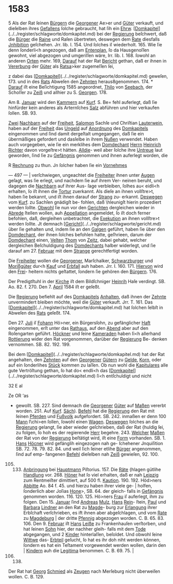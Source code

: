 # 1583

5 Als der Rat ſeinen [Bürgern](../../register/worte/bürgern.md) die [Georgener](../../register/worte/georgener.md) Ae>er
und [Güter](../../register/worte/güter.md) verkauft, und dieſelben ihres [Gefallens](../../register/worte/gefallens.md) ſolche
gebraucht, hat ſih ein [Ehrw](../../register/worte/ehrw.md). [[Domkapitel](../../register/worte/domkapitel.md)](../../register/schlagworte/domkapitel.md) bei der [Regierung](../../register/worte/regierung.md)
beſchwert, daß die [Bürger](../../register/worte/bürger.md) die [Raine](../../register/worte/raine.md) und Raſen übertreten,
deswegen dem [Rate](../../register/worte/rate.md) diesfalls [Jnhibition](../../register/worte/jnhibition.md) geſchehen. Jrr.
lib. I. 154. Und ſolches iſ wiederholt. 165. Wie ſie
denn ſonderli<h angezogen, daß am [Entenplan](../../register/worte/entenplan.md), ſo da
Hausgenoſſen gewohnt, viel abgezogen und umgeriſſen
wäre, Irr. lib. I. 168. ſowohl an anderen [Orten](../../register/worte/orten.md) mehr.
169, [Darauf](../../register/worte/darauf.md) hat der Rat [Bericht](../../register/worte/bericht.md) gethan, daß er ihnen
in [Vererbung](../../register/orte/vererbung.md) der [Güter](../../register/worte/güter.md) als [Ratsa](../../register/worte/ratsa.md)>ker zugemeſſen ſei,

z dabei das [[Domkapitel](../../register/worte/domkapitel.md)](../../register/schlagworte/domkapitel.md) geweſen, 173. und in des [Rats](../../register/worte/rats.md)
Abweſen den [Zehnten](../../register/worte/zehnten.md) heraus8genommen. 174. * [Darauf](../../register/worte/darauf.md)
iſt eine Beſichtigung 1585 angeordnet, [Thilo](../../register/worte/thilo.md) von [Seebach](../../register/orte/seebach.md),
der Schoſſer zu [Zeiß](../../register/orte/zeiß.md) und allhier zu S. [Georgen](../../register/worte/georgen.md). 178.

Am 8. [Januar](../../register/worte/januar.md) wird den [Kammern](../../register/worte/kammern.md) auf [Kurf](../../register/worte/kurf.md). S. Be=
fehl auferlegt, daß ſie hinfürder kein anderes als Arternſches
[Salz](../../register/worte/salz.md) abführen und hier verkaufen ſollen. SB. 93.

[Zwei](../../register/worte/zwei.md) [Nachbarn](../../register/worte/nachbarn.md) auf der [Freiheit](../../register/worte/freiheit.md), [Salomon](../../register/worte/salomon.md) Sachſe und
Chriſtian [Lauterwein](../../register/worte/lauterwein.md), haben auf der [Freiheit](../../register/worte/freiheit.md) das [Ungeld](../../register/worte/ungeld.md)
auf [Anordnung](../../register/worte/anordnung.md) des [Domkapitels](../../register/worte/domkapitels.md) eingenommen und ſind
damit dergeſtalt umgegangen, daß ſie ein übermäßiges
gefordert und dasſelbe in ihrem [Nußen](../../register/worte/nußen.md) verwendet. Haben
auch vorgegeben, wie ſie ein merklihes dem [Domdechant](../../register/worte/domdechant.md)
[Herrn](../../register/worte/herrn.md) [Heinrich](../../register/worte/heinrich.md) [Richter](../../register/worte/richter.md) davon vorgeſtre>t hätten. [Alldie](../../register/worte/alldie.md)-
weil aber ſolche ihre [Untreue](../../register/worte/untreue.md) laut geworden, ſind ſie zu
[Gefängnis](../../register/orte/gefängnis.md) genommen und ihnen auferlegt worden, die

R [Rechnung](../../register/worte/rechnung.md) zu thun. Jn ſolcher haben ſie ein [Vornehmes](../../register/worte/vornehmes.md)


— 497 — |
verſchwiegen, ungeachtet die [Freiheiter](../../register/worte/freiheiter.md) ihnen unter [Augen](../../register/worte/augen.md)
geſagt, was ſie erlegt, und nachdem ſie auf ihrem Ver-
neinen beruht, und dagegen die [Nachbarn](../../register/worte/nachbarn.md) auf ihrer Aus-
ſage verbleiben, ſolhes au< eidli<h erhalten, ſo iſt ihnen
die [Tortur](../../register/worte/tortur.md) zuerkannt. Als dieſe an ihnen vollſtre>t,
haben ſie bekannt, und iſt ihnen darauf der [Strang](../../register/worte/strang.md) zu-
erkannt. [Deswegen](../../register/worte/deswegen.md) vom [Kurf](../../register/worte/kurf.md). zu Sachſen gnädigſt be-
fohlen, daß \hleunigſt hierin prozediert werden ſollte.
[Obwohl](../../register/worte/obwohl.md) ſie nun vor den [Gerichten](../../register/worte/gerichten.md) dergleichen wieder in
[Abrede](../../register/orte/abrede.md) ſtellen wollen, auh [Appellation](../../register/worte/appellation.md) angemeldet, ſo iſt
doch ferner befohlen, daß, dergleihen unbetrachtet, die
[Exekution](../../register/worte/exekution.md) an ihnen vollſtre>t werden ſollte. Jt demnach
[[Gericht](../../register/worte/gericht.md)](../../register/schlagworte/gericht.md) über ſie gehalten und, indem ſie an den [Galgen](../../register/worte/galgen.md)
geführt, haben ſie über den [Domdechant](../../register/worte/domdechant.md), der ihnen ſolches
befohlen hatte, geſhrieen, darum der [Domdechant](../../register/worte/domdechant.md) einen,
[Velten](../../register/worte/velten.md) [Thom](../../register/worte/thom.md) von [Zeitz](../../register/orte/zeitz.md), dabei gehabt, welcher dergleichen
Beſchuldigung des [Domdechants](../../register/worte/domdechants.md) halber widerlegt, und ſie
darauf am 27. [Februar](../../register/worte/februar.md) mit dem [Strange](../../register/worte/strange.md) gerechtfertigt
worden.

Die [Freiheiter](../../register/worte/freiheiter.md) wollen die [Georgener](../../register/worte/georgener.md), Marſchalker,
[Schwarzburger](../../register/worte/schwarzburger.md) und [Morißgüter](../../register/worte/morißgüter.md) dur<h [Kauf](../../register/worte/kauf.md) und [Erbfall](../../register/worte/erbfall.md)
auh haben. Jrr. I. 160. 171. [Hiervon](../../register/worte/hiervon.md) wird den [Frei](../../register/worte/frei.md)-
heitern nichts geſtattet, ſondern ſie gehören den [Bürgern](../../register/worte/bürgern.md). 176.

Der Predigtſtuhl in der [Kirche](../../register/worte/kirche.md) iſt dem Bildſchniger
[Heinrih](../../register/worte/heinrih.md) Haſe verdingt. SB. Ao. 82. f. 270. Den
7. [April](../../register/worte/april.md) 1584 iſt er geſeßt.

Die [Regierung](../../register/worte/regierung.md) befiehlt auf des [Domkapitels](../../register/worte/domkapitels.md) [Anhalten](../../register/worte/anhalten.md),
daß ihnen der [Zehnte](../../register/worte/zehnte.md) unvermindert bleiben möchte, weil
die [Güter](../../register/worte/güter.md) verkauft. Jrr. T. 161. Das [[Domkapitel](../../register/worte/domkapitel.md)](../../register/schlagworte/domkapitel.md) hat
ſolchen ſelbſt in Abweſen des [Rats](../../register/worte/rats.md) geſeßt. 174.

Den 27. [Juli](../../register/worte/juli.md) iſ [Fohann](../../register/worte/fohann.md) Hö>ner, ein Bürgersſohn,
zu gefänglicher [Haft](../../register/worte/haft.md) eingenommen, erſt unter das [Rathaus](../../register/worte/rathaus.md),
auf den [Abend](../../register/worte/abend.md) aber auf den Roſengarten geführt. [Höckner](../../register/worte/höckner.md)
und ſeine [Kameraden](../../register/worte/kameraden.md) haben ſi<h allerhand [Rottierung](../../register/worte/rottierung.md)
wider den Rat vorgenommen, darüber der [Regierung](../../register/worte/regierung.md) Be-
denken vernommen. SB. 82. 192. 199.

Bei dem [[Domkapitel](../../register/worte/domkapitel.md)](../../register/schlagworte/domkapitel.md) hat der Rat angehalten, den
[Zehnten](../../register/worte/zehnten.md) auf den [Georgener](../../register/worte/georgener.md) [Gütern](../../register/worte/gütern.md) zu [Gelde](../../register/orte/gelde.md), [Korn](../../register/worte/korn.md), oder
auf ein ſonderlihes [Stück](../../register/worte/stück.md) kommen zu laſſen. Ob nun
wohl die [Kapitulares](../../register/worte/kapitulares.md) alle gute Vertröſtung gethan, ſo hat
do< endli<h das [[Domkapitel](../../register/worte/domkapitel.md)](../../register/schlagworte/domkapitel.md) ſi<h entſchuldigt und nicht

32 E al


Ze OR ‘as
- gewollt. SB. 227. Sind demnach die [Georgener](../../register/worte/georgener.md) [Güter](../../register/worte/güter.md)
auf [Maßen](../../register/worte/maßen.md) vererbt worden. 251.
Auf [Kurf](../../register/worte/kurf.md). [Säch](../../register/worte/säch.md)). [Befehl](../../register/worte/befehl.md) hat die [Regierung](../../register/worte/regierung.md) den Rat
mit ſeinen [Pferden](../../register/worte/pferden.md) und [Fußvolk](../../register/worte/fußvolk.md) aufgefordert. SB. 242.
inmaßen er denn 100 [Mann](../../register/worte/mann.md) ſ\chi>en ſollen, ſowohl einen
[Wagen](../../register/worte/wagen.md). [Deswegen](../../register/worte/deswegen.md) ſolches an die [Regierung](../../register/worte/regierung.md) gelangt, ſie
aber wieder geſchrieben, daß der Rat \{huldig ſei, zu
folgen, ſo hoh es der regierende [Herr](../../register/worte/herr.md) begehre. 243.
[Welcher](../../register/worte/welcher.md) [Maßen](../../register/worte/maßen.md) der Rat von der [Regierung](../../register/worte/regierung.md) beſtätigt
wird, iſt eine [Form](../../register/worte/form.md) vorhanden. SB. 1.
[Hans](../../register/worte/hans.md) [Höcner](../../register/worte/höcner.md) wird gefänglih eingezogen nah ge-
ſchehener Jnquiſition SB. 72. 78. 79. 82. 84. und weil
ſich ſeiner etlihe [Bürger](../../register/worte/bürger.md) angenommen, ſind auf emp-
fangenen [Befehl](../../register/worte/befehl.md) dieſelben nah [Zeiß](../../register/orte/zeiß.md) gewieſen, 92. 100.
105. 133. [Anbringung](../../register/worte/anbringung.md) bei [Hauptmann](../../register/orte/hauptmann.md) Piſtorius. 157.
Die [Räte](../../register/worte/räte.md) \{hlagen gütlihe [Handlung](../../register/worte/handlung.md) vor. 268. [Höner](../../register/worte/höner.md)
hat ſo viel erhalten, daß er nah [Leipzig](../../register/worte/leipzig.md) zum Rentmeiſter
dimittiert, auf 500 fl. [Kaution](../../register/worte/kaution.md). 190. 192. Höd>ners
[Abbitte](../../register/worte/abbitte.md) Ao. 84 f. 45. und hierzu haben ihrer viele ge- |
holfen, ſonderlich aber Joſias [Hone](../../register/worte/hone.md)>, SB. 64. der gleich-
falls in [Gefängnis](../../register/orte/gefängnis.md) genommen worden. 116. 120. 125.
Hö>ners [Frau](../../register/worte/frau.md) iſ auferlegt, ihm zu folgen.
Den 15. [Januar](../../register/worte/januar.md) ſind [Andreas](../../register/worte/andreas.md) [Mulz](../../register/worte/mulz.md), [Hans](../../register/worte/hans.md) [Rein](../../register/worte/rein.md)-
ſtein, [Paul](../../register/worte/paul.md) und [Barbara](../../register/worte/barbara.md) [Lindner](../../register/worte/lindner.md) an den Rat zu [Magde](../../register/worte/magde.md)-
burg zur [Erlangung](../../register/worte/erlangung.md) ihrer Erbſchaft verſchrieben, es ift
ihnen aber abgeſchlagen, und vom [Rate](../../register/worte/rate.md) zu [Magdeburg](../../register/orte/magdeburg.md) |
der dritte [Pfennig](../../register/worte/pfennig.md) abgezogen worden. C. B. 65. 83. 106.
Den 9. [Februar](../../register/worte/februar.md) iſt [Hans](../../register/worte/hans.md) [Leiße](../../register/worte/leiße.md) zu Frankenhauſen
verſtorben, und hat ſeinen [Sohn](../../register/worte/sohn.md) hier, der nachher gleih-
falls mit dem [Tode](../../register/worte/tode.md) abgegangen, und 2 [Kinder](../../register/worte/kinder.md) hinterlaſſen,
beſoldet. Und obwohl ſeine [Wittwe](../../register/worte/wittwe.md) das- [Erbteil](../../register/worte/erbteil.md) geſucht,
ſo hat es ihr doh niht werden können, ſondern es hat
ein Teſtament vorgewendet werden wollen, darin den |
[Kindern](../../register/worte/kindern.md) auh die [Legitima](../../register/worte/legitima.md) benommen. C. B. 69. 75. |
128. 138.
Der Rat hat [Georg](../../register/worte/georg.md) [Schmied](../../register/worte/schmied.md) als [Zeugen](../../register/worte/zeugen.md) nach
Merſeburg nicht überweiſen wollen. C. B. 129.
